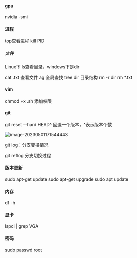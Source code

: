 #### gpu

nvidia -smi

#### 进程

top查看进程
kill PID

##### 文件

Linux下 ls查看目录，windows下是dir

cat .txt 查看文件
ag 全局查找
tree dir 目录结构
rm -r dir
rm *.txt



#### vim

chmod +x .sh 添加权限

#### git

git reset --hard HEAD^ 回退一个版本，^表示版本个数

![image-20230501171544443](C:\Users\18423\AppData\Roaming\Typora\typora-user-images\image-20230501171544443.png)

git log：分支变换情况

git reflog 分支切换过程

#### 版本更新

sudo apt-get update
sudo apt-get upgrade
sudo apt update

#### 内存

df -h

#### 显卡

lspci | grep VGA

#### 密码

sudo passwd root 